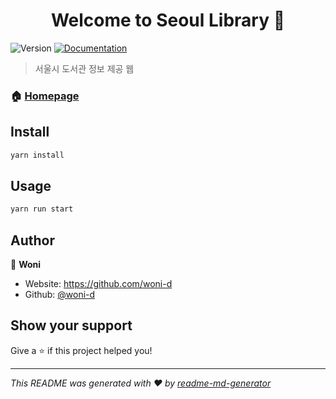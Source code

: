 <h1 align="center">Welcome to Seoul Library 👋</h1>
<p>
  <img alt="Version" src="https://img.shields.io/badge/version-1.0.0-blue.svg?cacheSeconds=2592000" />
  <a href="https://github.com/woni-d/seoul-library#readme" target="_blank">
    <img alt="Documentation" src="https://img.shields.io/badge/documentation-yes-brightgreen.svg" />
  </a>
</p>

> 서울시 도서관 정보 제공 웹

### 🏠 [Homepage](https://github.com/woni-d/seoul-library)

## Install

```sh
yarn install
```

## Usage

```sh
yarn run start
```

## Author

👤 **Woni**

* Website: https://github.com/woni-d
* Github: [@woni-d](https://github.com/woni-d)

## Show your support

Give a ⭐️ if this project helped you!

***
_This README was generated with ❤️ by [readme-md-generator](https://github.com/kefranabg/readme-md-generator)_